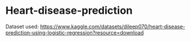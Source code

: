 # Heart-disease-prediction

Dataset used: https://www.kaggle.com/datasets/dileep070/heart-disease-prediction-using-logistic-regression?resource=download

